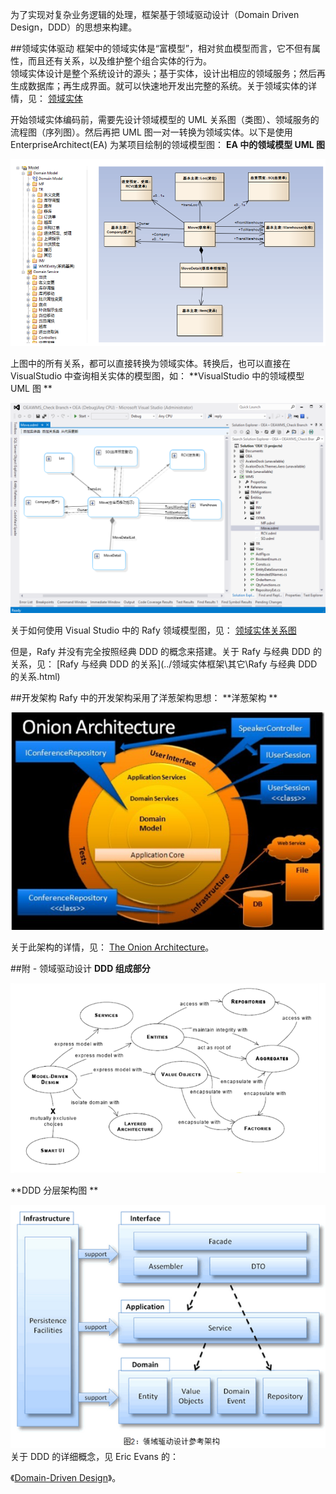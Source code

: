 为了实现对复杂业务逻辑的处理，框架基于领域驱动设计（Domain Driven Design，DDD）的思想来构建。  

##领域实体驱动
框架中的领域实体是“富模型”，相对贫血模型而言，它不但有属性，而且还有关系，以及维护整个组合实体的行为。  
领域实体设计是整个系统设计的源头；基于实体，设计出相应的领域服务；然后再生成数据库；再生成界面。就可以快速地开发出完整的系统。关于领域实体的详情，见：
[领域实体](../领域实体框架\领域实体.html)    

开始领域实体编码前，需要先设计领域模型的 UML 关系图（类图）、领域服务的流程图（序列图）。然后再把 UML 图一对一转换为领域实体。以下是使用 EnterpriseArchitect(EA) 为某项目绘制的领域模型图：
**EA 中的领域模型 UML 图**

![](../../images/DDD_UMLSource.png)

上图中的所有关系，都可以直接转换为领域实体。转换后，也可以直接在 VisualStudio 中查询相关实体的模型图，如：
**VisualStudio 中的领域模型 UML 图 **

![](../../images/DDD_UMLSource_VS.png)

关于如何使用 Visual Studio 中的 Rafy 领域模型图，见：
[领域实体关系图](../领域实体框架\领域实体\领域实体关系图.html)  

但是，Rafy 并没有完全按照经典 DDD 的概念来搭建。关于 Rafy 与经典 DDD 的关系，见：
[Rafy 与经典 DDD 的关系](../领域实体框架\其它\Rafy 与经典 DDD 的关系.html)  

##开发架构
Rafy 中的开发架构采用了洋葱架构思想：
**洋葱架构 **

![](../../images/DDD_OnionArchitecture.png)

关于此架构的详情，见：
[The Onion Architecture](http://jeffreypalermo.com/blog/the-onion-architecture-part-1/)。

##附 - 领域驱动设计
**DDD 组成部分**

![](../../images/DDD_Components.png)

**DDD 分层架构图 **

![](../../images/DDD_Layer2.png)
关于 DDD 的详细概念，见 Eric Evans 的：

《[Domain-Driven Design](http://book.douban.com/subject/1418618/)》。